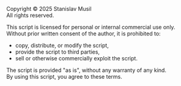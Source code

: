 Copyright © 2025 Stanislav Musil  
All rights reserved.  

This script is licensed for personal or internal commercial use only.  
Without prior written consent of the author, it is prohibited to:  
- copy, distribute, or modify the script,  
- provide the script to third parties,  
- sell or otherwise commercially exploit the script.  

The script is provided "as is", without any warranty of any kind.  
By using this script, you agree to these terms.  